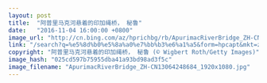 ```yaml
---
layout: post
title:  "阿普里马克河悬着的印加绳桥， 秘鲁"
date:   "2016-11-04 16:00:00 +0800"
image_url: "http://cn.bing.com/az/hprichbg/rb/ApurimacRiverBridge_ZH-CN13064248684_1920x1080.jpg"
link: "/search?q=%e5%8d%b0%e5%8a%a0%e7%bb%b3%e6%a1%a5&form=hpcapt&mkt=zh-cn"
copyright: "阿普里马克河悬着的印加绳桥， 秘鲁 (© Wigbert Roth/Getty Images)"
image_hash: "025cd597b75955dba41a93bd98ad3f5c"
image_filename: "ApurimacRiverBridge_ZH-CN13064248684_1920x1080.jpg"
---
```

